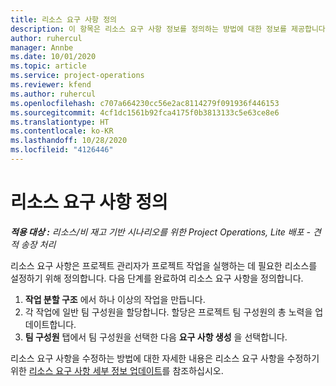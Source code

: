 ```yaml
---
title: 리소스 요구 사항 정의
description: 이 항목은 리소스 요구 사항 정보를 정의하는 방법에 대한 정보를 제공합니다.
author: ruhercul
manager: Annbe
ms.date: 10/01/2020
ms.topic: article
ms.service: project-operations
ms.reviewer: kfend
ms.author: ruhercul
ms.openlocfilehash: c707a664230cc56e2ac8114279f091936f446153
ms.sourcegitcommit: 4cf1dc1561b92fca4175f0b3813133c5e63ce8e6
ms.translationtype: HT
ms.contentlocale: ko-KR
ms.lasthandoff: 10/28/2020
ms.locfileid: "4126446"
---
```

# <a name="define-resource-requirements"></a>리소스 요구 사항 정의

_**적용 대상 :** 리소스/비 재고 기반 시나리오를 위한 Project Operations, Lite 배포 - 견적 송장 처리_

리소스 요구 사항은 프로젝트 관리자가 프로젝트 작업을 실행하는 데 필요한 리소스를 설정하기 위해 정의합니다. 다음 단계를 완료하여 리소스 요구 사항을 정의합니다.

1.  **작업 분할 구조** 에서 하나 이상의 작업을 만듭니다.
2.  각 작업에 일반 팀 구성원을 할당합니다. 할당은 프로젝트 팀 구성원의 총 노력을 업데이트합니다.
3.  **팀 구성원** 탭에서 팀 구성원을 선택한 다음 **요구 사항 생성** 을 선택합니다.

리소스 요구 사항을 수정하는 방법에 대한 자세한 내용은 리소스 요구 사항을 수정하기 위한 [리소스 요구 사항 세부 정보 업데이트](define-resource-requirements.md)를 참조하십시오.